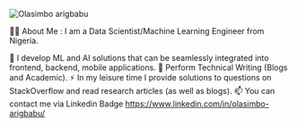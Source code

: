 ![Olasimbo arigbabu](https://user-images.githubusercontent.com/15322430/225648512-12793c30-187e-4b7a-b38e-d90a8deb770f.gif)

👩‍💻  About Me :
I am a Data Scientist/Machine Learning Engineer from Nigeria.

🔭 I develop ML and AI solutions that can be seamlessly integrated into frontend, backend, mobile applications.
🌱 Perform Technical Writing (Blogs and Academic).
⚡ In my leisure time I provide solutions to questions on StackOverflow and read research articles (as well as blogs).
📫 You can contact me via Linkedin Badge https://www.linkedin.com/in/olasimbo-arigbabu/ 